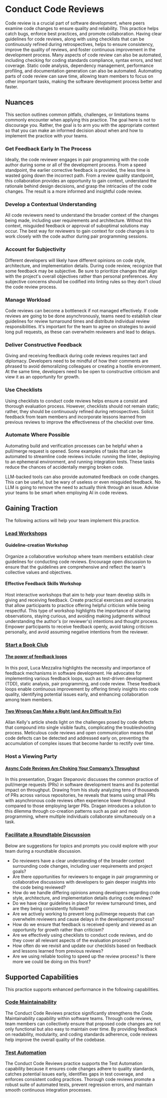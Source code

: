 # Conduct Code Reviews

Code review is a crucial part of software development, where peers examine code changes to ensure quality and reliability. This practice helps catch bugs, enforce best practices, and promote collaboration. Having clear guidelines for code reviews, along with using checklists that can be continuously refined during retrospectives, helps to ensure consistency, improve the quality of reviews, and foster continuous improvement in the development process.
Many aspects of code review can also be automated, including checking for coding standards compliance, syntax errors, and test coverage. Static code analysis, dependency management, performance profiling, and documentation generation can also be automated.
Automating parts of code review can save time, allowing team members to focus on other important tasks, making the software development process better and faster.

## Nuances
This section outlines common pitfalls, challenges, or limitations teams commonly encounter when applying this practice. The goal here is not to discourage you. Rather, the goal is to arm you with the appropriate context so that you can make an informed decision about when and how to implement the practice with your teams.

### Get Feedback Early In The Process

Ideally, the code reviewer engages in pair programming with the code author during some or all of the development process. From a speed standpoint, the earlier corrective feedback is provided, the less time is wasted going down the incorrect path. From a review quality standpoint, this collaboration provides an opportunity to gain context, understand the rationale behind design decisions, and grasp the intricacies of the code changes. The result is a more informed and insightful code review.

### Develop a Contextual Understanding

All code reviewers need to understand the broader context of the changes being made, including user requirements and architecture.
Without this context, misguided feedback or approval of suboptimal solutions may occur. The best way for reviewers to gain context for code changes is to work closely with the code author during pair programming sessions. 

### Account for Subjectivity

Different developers will likely have different opinions on code style, architecture, and implementation details.
During code review, recognize that some feedback may be subjective. Be sure to prioritize changes that align with the project's overall objectives rather than personal preferences. Any subjective concerns should be codified into linting rules so they don't cloud the code review process.

### Manage Workload

Code reviews can become a bottleneck if not managed effectively.
If code reviews are going to be done asynchronously, teams need to establish clear guidelines for review turnaround times and distribute individual review responsibilities.
It's important for the team to agree on strategies to avoid long pull requests, as these can overwhelm reviewers and lead to delays.

###  Deliver Constructive Feedback

Giving and receiving feedback during code reviews requires tact and diplomacy.
Developers need to be mindful of how their comments are phrased to avoid demoralizing colleagues or creating a hostile environment.
At the same time, developers need to be open to constructive criticism and view it as an opportunity for growth.

### Use Checklists

Using checklists to conduct code reviews helps ensure a consist and thorough evaluation process.
However, checklists should not remain static; rather, they should be continuously refined during retrospectives.
Solicit feedback from team members and incorporate lessons learned from previous reviews to improve the effectiveness of the checklist over time.

### Automate Where Possible

Automating build and verification processes can be helpful when a pull/merge request is opened. Some examples of tasks that can be automated to streamline code reviews include: running the linter, deploying to an ephemeral environment, and running integration tests. These tasks reduce the chances of accidentally merging broken code.

LLM-backed tools can also provide automated feedback on code changes. This can be useful, but be wary of useless or even misguided feedback. No LLM is going to remove the need to actually think through an issue. Advise your teams to be smart when employing AI in code reviews.


## Gaining Traction
The following actions will help your team implement this practice. 

### [Lead Workshops](/practices/lead-workshops.md)

#### Guideline-creation Workshop

Organize a collaborative workshop where team members establish clear guidelines for conducting code reviews.
Encourage open discussion to ensure that the guidelines are comprehensive and reflect the team's collective values and objectives.

#### Effective Feedback Skills Workshop

Host interactive workshops that aim to help your team develop skills in giving and receiving feedback.
Create practical exercises and scenarios that allow participants to practice offering helpful criticism while being respectful.
This type of workshop highlights the importance of sharing observations, staying curious, and avoiding making judgments without understanding the author's (or reviewer's) intentions and thought process.
Empower participants to receive feedback openly, avoid taking criticism personally, and avoid assuming negative intentions from the reviewer.

### [Start a Book Club](/practices/start-a-book-club.md)

#### [The power of feedback loops](https://lucamezzalira.medium.com/the-power-of-feedback-loops-f8e27e8ac25f)

In this post, Luca Mezzalira highlights the necessity and importance of feedback mechanisms in software development.
He advocates for implementing various feedback loops, such as test-driven development (TDD), static analysis, pair programming, and code review.
These feedback loops enable continuous improvement by offering timely insights into code quality, identifying potential issues early, and enhancing collaboration among team members.

#### [Two Wrongs Can Make a Right (and Are Difficult to Fix)](https://github.com/97-things/97-things-every-programmer-should-know/tree/master/en/thing_86)

Allan Kelly's article sheds light on the challenges posed by code defects that compound into single visible faults, complicating the troubleshooting process.
Meticulous code reviews and open communication means that code defects can be detected and addressed early on, preventing the accumulation of complex issues that become harder to rectify over time.

### Host a Viewing Party

#### [Async Code Reviews Are Choking Your Company’s Throughput](https://www.youtube.com/watch?v=ZlLZEQQBcFg)

In this presentation, Dragan Stepanovic discusses the common practice of pull/merge requests (PRs) in software development teams and its potential impact on throughput.
Drawing from his study analyzing tens of thousands of PRs across various repositories, he reveals that teams using small PRs with asynchronous code reviews often experience lower throughput compared to those employing larger PRs.
Dragan introduces a solution to this dilemma through co-creation patterns such as pair and mob programming, where multiple individuals collaborate simultaneously on a task.

### [Facilitate a Roundtable Discussion](/practices/host-a-roundtable-discussion.md)
Below are suggestions for topics and prompts you could explore with your team during a roundtable discussion.

* Do reviewers have a clear understanding of the broader context surrounding code changes, including user requirements and project goals?
* Are there opportunities for reviewers to engage in pair programming or collaborative discussions with developers to gain deeper insights into the code being reviewed?
* How do we handle differing opinions among developers regarding code style, architecture, and implementation details during code reviews?
* Do we have clear guidelines in place for review turnaround times, and are they being consistently followed?
* Are we actively working to prevent long pull/merge requests that can overwhelm reviewers and cause delays in the development process?
* How do we ensure that feedback is received openly and viewed as an opportunity for growth rather than criticism?
* Are we effectively using checklists to conduct code reviews, and do they cover all relevant aspects of the evaluation process?
* How often do we revisit and update our checklists based on feedback and lessons learned from previous reviews?
* Are we using reliable tooling to speed up the review process? Is there more we could be doing on this front?

## Supported Capabilities
This practice supports enhanced performance in the following capabilities.

### [Code Maintainability](/capabilities/code-maintainability.md)

The Conduct Code Reviews practice significantly strengthens the Code Maintainability capability within software teams. Through code reviews, team members can collectively ensure that proposed code changes are not only functional but also easy to maintain over time. By providing feedback on readability, modularity, and coding standards adherence, code reviews help improve the overall quality of the codebase.

### [Test Automation](/capabilities/test-automation.md)

The Conduct Code Reviews practice supports the Test Automation capability because it ensures code changes adhere to quality standards, catches potential issues early, identifies gaps in test coverage, and enforces consistent coding practices. Thorough code reviews promote a robust suite of automated tests, prevent regression errors, and maintain smooth continuous integration processes. 